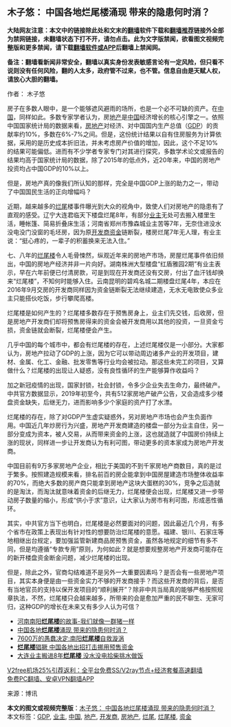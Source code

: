  <h2>木子悠： 中国各地烂尾楼涌现 带来的隐患何时消？</h2> <p class="notice"><b>大陆网友注意：本文中的链接除此处和文末的<a href="https://github.com/bannedbook/fanqiang" >翻墙</a>软件下载和<a href="https://github.com/killgcd/justmysocks/blob/master/README.md">翻墙推荐</a>链接外全部为禁网链接，未翻墙状态下打不开，请勿点击。此为文字版禁闻，欲看图文视频完整版和更多禁闻，请下载<a href="https://github.com/bannedbook/fanqiang">翻墙软件或APP</a>后翻墙上禁闻网。</p><p>备注：翻墙看新闻非常安全，翻墙以真实身份发表敏感言论有一定风险，但只看不说则没有任何风险，翻的人太多，政府管不过来，也不管。信息自由是天赋人权，请放心大胆的翻墙。</b></p>  <div class="entry"> <p>作者： 木子悠</p> <p>房子在多数人眼中，是一个能够遮风避雨的场所，也是一个必不可缺的资产。在<span class='wp_keywordlink_affiliate'><a href="https://www.bannedbook.org/" title="中国" target="_blank">中国</a></span>，同样如此。多数专家学者认为，房<a href="https://www.bannedbook.org/bnews/tag/%e5%9c%b0%e4%ba%a7/" class="st_tag internal_tag" rel="tag" title="标签 地产 下的日志">地产</a>是<a href="https://www.bannedbook.org/bnews/tag/%E4%B8%AD%E5%9B%BD/" class="st_tag internal_tag" rel="tag" title="标签 中国 下的日志">中国</a>经济增长的核心引擎之一。依照中国国家统计局的数据来看，<a href="https://www.bannedbook.org/bnews/tag/%e6%88%bf%e5%9c%b0%e4%ba%a7/" class="st_tag internal_tag" rel="tag" title="标签 房地产 下的日志">房地产</a>对经济、对中国国内生产总值（<a href="https://www.bannedbook.org/bnews/tag/gdp/" class="st_tag internal_tag" rel="tag" title="标签 GDP 下的日志">GDP</a>）的贡献率约10%，多数在6%-7%之间。但是，这份统计结果以自有住房服务为计算依据，采用的是历史成本折旧法，并未考虑房产价值的增加，因此，这个不足10%的结果可能偏低。进而有不少学者专家专门对其进行探究，多数学术论文或报告的结果均高于国家统计局的数据，除了2015年的低点外，近20年来，中国的房地产投资均占中国GDP的10%以上。</p> <p>但是，房地产真的像我们所认知的那样，完全是中国GDP上涨的助力之一，带动了中国国民生活的正向增幅吗？</p>  <p>近期，越来越多的<a href="https://www.bannedbook.org/bnews/tag/%E7%83%82%E5%B0%BE/" class="st_tag internal_tag" rel="tag" title="标签 烂尾 下的日志">烂尾</a>楼事件曝光到大众的视角中，致使人们对房地产的隐患有了直观的感受。辽宁大连君临天下楼盘烂尾8年，有部分<a href="https://www.bannedbook.org/bnews/tag/%e4%b8%9a%e4%b8%bb/" class="st_tag internal_tag" rel="tag" title="标签 业主 下的日志">业主</a>无处可去搬入楼里生活，睡帐篷、简易折叠床生活；河南省郑州市豫森城业主苦等7年，无奈住进没水没电没门没窗的毛坯房，因为原<a href="https://www.bannedbook.org/bnews/tag/%e5%bc%80%e5%8f%91%e5%95%86/" class="st_tag internal_tag" rel="tag" title="标签 开发商 下的日志">开发商</a><a href="https://www.bannedbook.org/bnews/tag/%E8%B5%84%E9%87%91/" class="st_tag internal_tag" rel="tag" title="标签 资金 下的日志">资金</a>链断裂，楼房烂尾7年无人理，有业主说：“挺心疼的，一辈子的积蓄换来无法入住。”</p> <p>七、八年的<a href="https://www.bannedbook.org/bnews/tag/%E7%83%82%E5%B0%BE%E6%A5%BC/" class="st_tag internal_tag" rel="tag" title="标签 烂尾楼 下的日志">烂尾楼</a>令人毛骨悚然，纵观近年来的房地产市场，房屋烂尾事件依旧频出，中国的房地产经济并非一片向好。湖南株洲大型楼盘“红盾雅园2期”有业主表示，早在六年前便已付清房款，可是到现在开发商还没有交房，付出了血汗钱却换来“烂尾楼”，不知何时能够入住。云南昆明的碧鸡名城二期楼盘烂尾4年，本应在2016年9月交房的开发商同样因为资金链断裂无法继续建造，无水无电致使众多业主只能搭伙吃饭，步行攀爬高楼。</p> <p>烂尾楼是如何产生的？烂尾楼多数存在于预售房身上，业主们先交钱，后收房，但是房地产开发商们却将预售房得来的资金会被开发商用以其他的投资，一旦资金亏损，资金链就会断裂，烂尾楼便会产生。</p>  <p>几乎中国的每个城市中，都会有烂尾楼的存在，上述烂尾楼仅是一小部分。大家都认为，房地产拉动了GDP的上涨，因为它可以带动周边诸多产业的开发项目，建材、金属、化工、金融、批发零售等行业均会被拉动。那这些未完工的项目，又算做什么？烂尾楼的出现让人疑惑，没有良性循环的生产能够算作收益吗？</p> <p>加之新冠疫情的出现，国家封锁，社会封锁，令多少企业失去生命力，最终破产。中共官方数据显示，2019年初至今，共有512家房地产破产公告，又会造成多少楼盘资金缺失，后继无力，进而影响多少个家庭的资产打了水漂。</p> <p>烂尾楼的存在，除了对GDP产生虚实疑惑外，另对房地产市场也会产生负面作用。中国近几年炒房行为兴盛，房地产开发商建造的楼盘一部分为业主自住，另一部分变成为资本，被人交易，从而带来资金的上涨，这也就造就了中国房价持续上涨的现状，同样进一步让开发商认为有利可图，带动更多的资本家成为房地产开发商。</p>  <p>中国目前有9万多家房地产企业，相比于美国的不到千家房地产商数目，真的是过于繁多。按照建造规模来看，排名前百的房企能拿到中国房屋建造市场整体收益率的70%，而绝大多数的房产商只能拿到房地产这块大蛋糕的30%，竞争之后造就的是淘汰，而淘汰就意味着资金的后继无力，烂尾楼便会出现，烂尾楼又进一步带动房子数量的缩小，形成“供小于求”意识，让大家认为房市有利可图，形成恶性循环。</p> <p>其实，中共官方当下也明白，烂尾楼是必然要面对的问题，因此最近几个月，有多个省市在政策上表现出有针对性的想要防治烂尾楼的意愿。福建、银川、石家庄等地相继出台规定，要加强监管新建商品房预售资金，虽然各地规定的细节有多不同，但是均遵循“专款专用”原则，为何如此？就是想要规整房地产开发商可能存在的新开楼盘资金断金问题，减少烂尾楼的出现。</p> <p>但是，除此之外，官商勾结难道不是另外一大重要因素吗？是否会有一些房地产项目，其实本身便是由一些资金实力不够的开发商接手？而这些开发商的背后，是否有当地官员的支持以保开发项目的“顺利展开”？除非中共当局真的能够严格按照规章执法，不然，烂尾楼只会越来越多，所带来的会是愈加严重的民不聊生、无家可归，这种GDP的增长在未来又有多少人认为可信？</p>  <ul class='op-related-articles' title='相关阅读'> <li><a href='https://www.bannedbook.org/bnews/cbnews/20201202/1440613.html' target='_blank'>河南南阳<b>烂尾楼</b>的故事-我们就像一群猪一样</a></li> <li><a href='https://www.bannedbook.org/bnews/baitai/20201130/1439449.html' target='_blank'>中国各地<b>烂尾楼</b>涌现 带来的隐患何时消？</a></li> <li><a href='https://www.bannedbook.org/bnews/ssgc/20201122/1435274.html' target='_blank'>7600万的愚蠢决定:南阳<b>烂尾楼</b>自救漩涡</a></li> <li><a href='https://www.bannedbook.org/bnews/headline/20201030/1422457.html' target='_blank'><b>烂尾楼</b>猖獗 中国各地出招打击挪用预售资金</a></li> <li><a href='https://www.bannedbook.org/bnews/cnnews/20201025/1419869.html' target='_blank'>大连业主搬进8年<b>烂尾楼</b> 没水没电拾柴挑水做饭</a></li> </ul> <p class="texttj"> <a href="https://www.bannedbook.org/forum23/topic22702.html" target="_blank">V2free机场25%引荐返利：全平台免费SS/V2ray节点+经济套餐高速翻墙</a><br/> <a href="https://github.com/bannedbook/fanqiang/wiki/%E7%A6%81%E9%97%BB%E7%BD%91%E5%AE%89%E5%8D%93%E7%BF%BB%E5%A2%99%E6%96%B0%E9%97%BBAPP" target="_blank">免费PC翻墙、安卓VPN翻墙APP</a></p><p> 来源：博讯 </p><a name='sharetosocial'></a>       <div><b>本文的图文或视频完整版</b>：<a href='https://www.bannedbook.org/bnews/comments/20201203/1441259.html'>木子悠： 中国各地烂尾楼涌现 带来的隐患何时消？</a></div>  </div><!--END ENTRY--> <div class="postfooter"> <div>本文标签：<a href="https://www.bannedbook.org/bnews/tag/gdp/" rel="tag">GDP</a>, <a href="https://www.bannedbook.org/bnews/tag/%e4%b8%9a%e4%b8%bb/" rel="tag">业主</a>, <a href="https://www.bannedbook.org/bnews/tag/%E4%B8%AD%E5%9B%BD/" rel="tag">中国</a>, <a href="https://www.bannedbook.org/bnews/tag/%e5%9c%b0%e4%ba%a7/" rel="tag">地产</a>, <a href="https://www.bannedbook.org/bnews/tag/%e5%bc%80%e5%8f%91%e5%95%86/" rel="tag">开发商</a>, <a href="https://www.bannedbook.org/bnews/tag/%e6%88%bf%e5%9c%b0%e4%ba%a7/" rel="tag">房地产</a>, <a href="https://www.bannedbook.org/bnews/tag/%E7%83%82%E5%B0%BE/" rel="tag">烂尾</a>, <a href="https://www.bannedbook.org/bnews/tag/%E7%83%82%E5%B0%BE%E6%A5%BC/" rel="tag">烂尾楼</a>, <a href="https://www.bannedbook.org/bnews/tag/%E8%B5%84%E9%87%91/" rel="tag">资金</a></div>  </div><!--END POSTFOOTER--> 